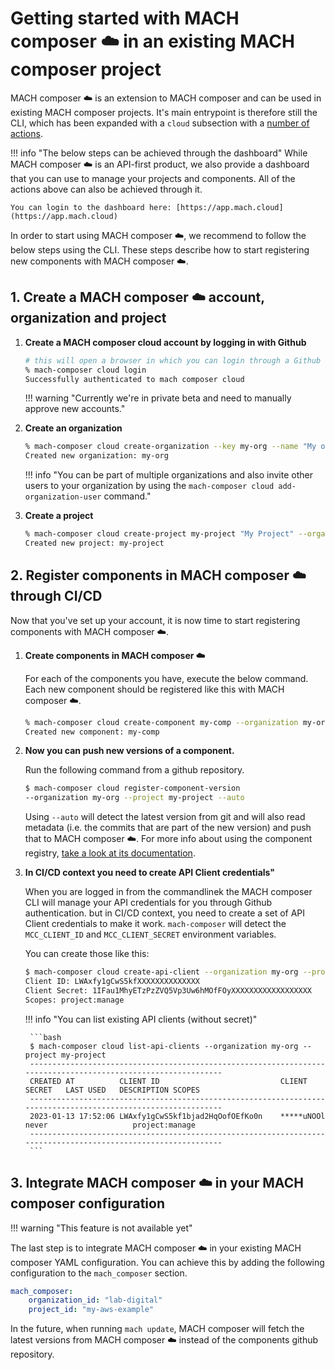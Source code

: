 # Getting started with MACH composer ☁️ in an existing MACH composer project

MACH composer ☁️ is an extension to MACH composer and can be used in existing
MACH composer projects. It's main entrypoint is therefore still the CLI, which
has been expanded with a `cloud` subsection with a [number of
actions](../reference/cli.md#cloud).

!!! info "The below steps can be achieved through the dashboard" 
    While MACH composer ☁️ is an API-first product, we also provide a dashboard that
    you can use to manage your projects and components. All of the actions above
     can also be achieved through it.

    You can login to the dashboard here: [https://app.mach.cloud](https://app.mach.cloud)


In order to start using MACH composer ☁️, we recommend to follow the below steps
using the CLI. These steps describe how to start registering new components with
MACH composer ☁️.

## 1. Create a MACH composer ☁️ account, organization and project

1. **Create a MACH composer cloud account by logging in with Github**

    ```bash
    # this will open a browser in which you can login through a Github account
    % mach-composer cloud login
    Successfully authenticated to mach composer cloud
    ```

    !!! warning "Currently we're in private beta and need to manually approve new accounts."


2. **Create an organization**
    ```bash
    % mach-composer cloud create-organization --key my-org --name "My org name"
    Created new organization: my-org
    ```

    !!! info "You can be part of multiple organizations and also invite other users to your organization by using the `mach-composer cloud add-organization-user` command."

3. **Create a project**
    ```bash
    % mach-composer cloud create-project my-project "My Project" --organization my-org
    Created new project: my-project
    ```


## 2. Register components in MACH composer ☁️ through CI/CD

Now that you've set up your account, it is now time to start registering
components with MACH composer ☁️. 

1. **Create components in MACH composer ☁️**

    For each of the components you have, execute the below command. Each new
    component should be registered like this with MACH composer ☁️.

    ```bash
    % mach-composer cloud create-component my-comp --organization my-org --project my-project
    Created new component: my-comp
    ```

2. **Now you can push new versions of a component.**

    Run the following command from a github repository.

    ```bash
    $ mach-composer cloud register-component-version
    --organization my-org --project my-project --auto
    ``` 

    Using `--auto` will detect the latest version from git and will also read
    metadata (i.e. the commits that are part of the new version) and push that
    to MACH composer ☁️. For more info about using the component registry, [take
    a look at its documentation](component-registry.md).

3. **In CI/CD context you need to create API Client credentials"**
    
    When you are logged in from the commandlinek the MACH composer CLI will
    manage your API credentials for you through Github authentication. but in
    CI/CD context, you need to create a set of API Client credentials to make it
    work. `mach-composer` will detect the `MCC_CLIENT_ID` and
    `MCC_CLIENT_SECRET` environment variables. 

    You can create those like this:

    ```bash
    $ mach-composer cloud create-api-client --organization my-org --project my-project
    Client ID: LWAxfy1gCwS5kfXXXXXXXXXXXXXX
    Client Secret: 1IFau1MhyETzPzZVQ5Vp3Uw6hMOfFOyXXXXXXXXXXXXXXXXXX
    Scopes: project:manage
    ```

    !!! info "You can list existing API clients (without secret)"

        ```bash
        $ mach-composer cloud list-api-clients --organization my-org --project my-project
        --------------------------------------------------------------------------------------------------------------
        CREATED AT         	CLIENT ID                       	CLIENT SECRET	LAST USED	DESCRIPTION	SCOPES        	
        --------------------------------------------------------------------------------------------------------------
        2023-01-13 17:52:06	LWAxfy1gCwS5kf1bjad2HqOofOEfKo0n	*****uNOOl   	never    	           	project:manage	
        --------------------------------------------------------------------------------------------------------------
        ```

## 3. Integrate MACH composer ☁️ in your MACH composer configuration

!!! warning "This feature is not available yet"

The last step is to integrate MACH composer ☁️ in your existing MACH composer
YAML configuration. You can achieve this by adding the following configuration
to the `mach_composer` section.

```yaml
mach_composer:
    organization_id: "lab-digital"
    project_id: "my-aws-example"
```

In the future, when running `mach update`, MACH composer will fetch the latest
versions from MACH composer ☁️ instead of the components github repository.